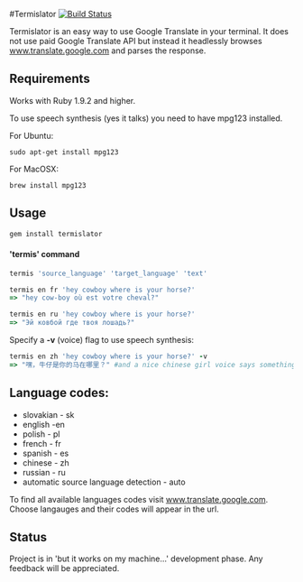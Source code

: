 #Termislator [![Build Status](https://travis-ci.org/pawurb/termislator.png)](https://travis-ci.org/pawurb/termislator)


Termislator is an easy way to use Google Translate in your terminal. It does not use paid Google Translate API but instead it headlessly browses www.translate.google.com and parses the response.

## Requirements

Works with Ruby 1.9.2 and higher.

To use speech synthesis (yes it talks) you need to have mpg123 installed.

For Ubuntu:

    sudo apt-get install mpg123

For MacOSX:

    brew install mpg123

## Usage

```ruby
gem install termislator
```
#### 'termis' command

```ruby
termis 'source_language' 'target_language' 'text'

termis en fr 'hey cowboy where is your horse?'
=> "hey cow-boy où est votre cheval?"

termis en ru 'hey cowboy where is your horse?'
=> "Эй ковбой где твоя лошадь?"
```
Specify a **-v** (voice) flag to use speech synthesis:
``` ruby
termis en zh 'hey cowboy where is your horse?' -v
=> "嘿，牛仔是你的马在哪里？" #and a nice chinese girl voice says something about a horse
```

## Language codes:
* slovakian - sk
* english -en
* polish - pl
* french - fr
* spanish - es
* chinese - zh
* russian - ru
* automatic source language detection - auto

To find all available languages codes visit www.translate.google.com. Choose langauges and their codes will appear in the url.

## Status

Project is in 'but it works on my machine...' development phase. Any feedback will be appreciated.










